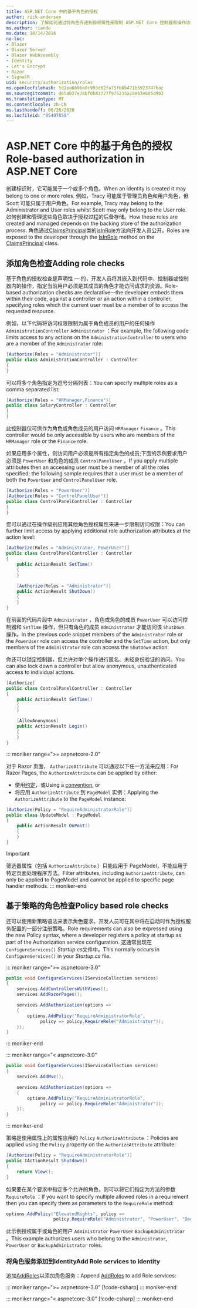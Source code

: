 ```yaml
---
title: ASP.NET Core 中的基于角色的授权
author: rick-anderson
description: 了解如何通过将角色传递到授权属性来限制 ASP.NET Core 控制器和操作访问。
ms.author: riande
ms.date: 10/14/2016
no-loc:
- Blazor
- Blazor Server
- Blazor WebAssembly
- Identity
- Let's Encrypt
- Razor
- SignalR
uid: security/authorization/roles
ms.openlocfilehash: 5d2ea6b9be0c993d62fa75fb8b471b5923747bac
ms.sourcegitcommit: d65a027e78bf0b83727f975235a18863e685d902
ms.translationtype: MT
ms.contentlocale: zh-CN
ms.lasthandoff: 06/26/2020
ms.locfileid: "85407858"
---
```

# <a name="role-based-authorization-in-aspnet-core"></a><span data-ttu-id="3e34e-103">ASP.NET Core 中的基于角色的授权</span><span class="sxs-lookup"><span data-stu-id="3e34e-103">Role-based authorization in ASP.NET Core</span></span>

<a name="security-authorization-role-based"></a>

<span data-ttu-id="3e34e-104">创建标识时，它可能属于一个或多个角色。</span><span class="sxs-lookup"><span data-stu-id="3e34e-104">When an identity is created it may belong to one or more roles.</span></span> <span data-ttu-id="3e34e-105">例如，Tracy 可能属于管理员角色和用户角色，但 Scott 可能只属于用户角色。</span><span class="sxs-lookup"><span data-stu-id="3e34e-105">For example, Tracy may belong to the Administrator and User roles whilst Scott may only belong to the User role.</span></span> <span data-ttu-id="3e34e-106">如何创建和管理这些角色取决于授权过程的后备存储。</span><span class="sxs-lookup"><span data-stu-id="3e34e-106">How these roles are created and managed depends on the backing store of the authorization process.</span></span> <span data-ttu-id="3e34e-107">角色通过[ClaimsPrincipal](/dotnet/api/system.security.claims.claimsprincipal)类的[IsInRole](/dotnet/api/system.security.principal.genericprincipal.isinrole)方法向开发人员公开。</span><span class="sxs-lookup"><span data-stu-id="3e34e-107">Roles are exposed to the developer through the [IsInRole](/dotnet/api/system.security.principal.genericprincipal.isinrole) method on the [ClaimsPrincipal](/dotnet/api/system.security.claims.claimsprincipal) class.</span></span>

## <a name="adding-role-checks"></a><span data-ttu-id="3e34e-108">添加角色检查</span><span class="sxs-lookup"><span data-stu-id="3e34e-108">Adding role checks</span></span>

<span data-ttu-id="3e34e-109">基于角色的授权检查是声明性 &mdash; 的，开发人员将其嵌入到代码中、控制器或控制器内的操作，指定当前用户必须是其成员的角色才能访问请求的资源。</span><span class="sxs-lookup"><span data-stu-id="3e34e-109">Role-based authorization checks are declarative&mdash;the developer embeds them within their code, against a controller or an action within a controller, specifying roles which the current user must be a member of to access the requested resource.</span></span>

<span data-ttu-id="3e34e-110">例如，以下代码将访问权限限制为属于角色成员的用户的任何操作 `AdministrationController` `Administrator` ：</span><span class="sxs-lookup"><span data-stu-id="3e34e-110">For example, the following code limits access to any actions on the `AdministrationController` to users who are a member of the `Administrator` role:</span></span>

```csharp
[Authorize(Roles = "Administrator")]
public class AdministrationController : Controller
{
}
```

<span data-ttu-id="3e34e-111">可以将多个角色指定为逗号分隔列表：</span><span class="sxs-lookup"><span data-stu-id="3e34e-111">You can specify multiple roles as a comma separated list:</span></span>

```csharp
[Authorize(Roles = "HRManager,Finance")]
public class SalaryController : Controller
{
}
```

<span data-ttu-id="3e34e-112">此控制器仅可供作为角色或角色成员的用户访问 `HRManager` `Finance` 。</span><span class="sxs-lookup"><span data-stu-id="3e34e-112">This controller would be only accessible by users who are members of the `HRManager` role or the `Finance` role.</span></span>

<span data-ttu-id="3e34e-113">如果应用多个属性，则访问用户必须是所有指定角色的成员;下面的示例要求用户必须是 `PowerUser` 和角色的成员 `ControlPanelUser` 。</span><span class="sxs-lookup"><span data-stu-id="3e34e-113">If you apply multiple attributes then an accessing user must be a member of all the roles specified; the following sample requires that a user must be a member of both the `PowerUser` and `ControlPanelUser` role.</span></span>

```csharp
[Authorize(Roles = "PowerUser")]
[Authorize(Roles = "ControlPanelUser")]
public class ControlPanelController : Controller
{
}
```

<span data-ttu-id="3e34e-114">您可以通过在操作级别应用其他角色授权属性来进一步限制访问权限：</span><span class="sxs-lookup"><span data-stu-id="3e34e-114">You can further limit access by applying additional role authorization attributes at the action level:</span></span>

```csharp
[Authorize(Roles = "Administrator, PowerUser")]
public class ControlPanelController : Controller
{
    public ActionResult SetTime()
    {
    }

    [Authorize(Roles = "Administrator")]
    public ActionResult ShutDown()
    {
    }
}
```

<span data-ttu-id="3e34e-115">在前面的代码片段中 `Administrator` ，角色或角色的成员 `PowerUser` 可以访问控制器和 `SetTime` 操作，但只有角色的成员 `Administrator` 才能访问该 `ShutDown` 操作。</span><span class="sxs-lookup"><span data-stu-id="3e34e-115">In the previous code snippet members of the `Administrator` role or the `PowerUser` role can access the controller and the `SetTime` action, but only members of the `Administrator` role can access the `ShutDown` action.</span></span>

<span data-ttu-id="3e34e-116">你还可以锁定控制器，但允许对单个操作进行匿名、未经身份验证的访问。</span><span class="sxs-lookup"><span data-stu-id="3e34e-116">You can also lock down a controller but allow anonymous, unauthenticated access to individual actions.</span></span>

```csharp
[Authorize]
public class ControlPanelController : Controller
{
    public ActionResult SetTime()
    {
    }

    [AllowAnonymous]
    public ActionResult Login()
    {
    }
}
```

::: moniker range=">= aspnetcore-2.0"

<span data-ttu-id="3e34e-117">对于 Razor 页面， `AuthorizeAttribute` 可以通过以下任一方法来应用：</span><span class="sxs-lookup"><span data-stu-id="3e34e-117">For Razor Pages, the `AuthorizeAttribute` can be applied by either:</span></span>

* <span data-ttu-id="3e34e-118">使用[约定](xref:razor-pages/razor-pages-conventions#page-model-action-conventions)，或</span><span class="sxs-lookup"><span data-stu-id="3e34e-118">Using a [convention](xref:razor-pages/razor-pages-conventions#page-model-action-conventions), or</span></span>
* <span data-ttu-id="3e34e-119">将应用 `AuthorizeAttribute` 到 `PageModel` 实例：</span><span class="sxs-lookup"><span data-stu-id="3e34e-119">Applying the `AuthorizeAttribute` to the `PageModel` instance:</span></span>

```csharp
[Authorize(Policy = "RequireAdministratorRole")]
public class UpdateModel : PageModel
{
    public ActionResult OnPost()
    {
    }
}
```

> [!IMPORTANT]
> <span data-ttu-id="3e34e-120">筛选器属性（包括 `AuthorizeAttribute` ）只能应用于 PageModel，不能应用于特定页面处理程序方法。</span><span class="sxs-lookup"><span data-stu-id="3e34e-120">Filter attributes, including `AuthorizeAttribute`, can only be applied to PageModel and cannot be applied to specific page handler methods.</span></span>
::: moniker-end

<a name="security-authorization-role-policy"></a>

## <a name="policy-based-role-checks"></a><span data-ttu-id="3e34e-121">基于策略的角色检查</span><span class="sxs-lookup"><span data-stu-id="3e34e-121">Policy based role checks</span></span>

<span data-ttu-id="3e34e-122">还可以使用新策略语法来表示角色要求，开发人员可在其中将在启动时作为授权服务配置的一部分注册策略。</span><span class="sxs-lookup"><span data-stu-id="3e34e-122">Role requirements can also be expressed using the new Policy syntax, where a developer registers a policy at startup as part of the Authorization service configuration.</span></span> <span data-ttu-id="3e34e-123">这通常出现在 `ConfigureServices()` *Startup.cs*文件中。</span><span class="sxs-lookup"><span data-stu-id="3e34e-123">This normally occurs in `ConfigureServices()` in your *Startup.cs* file.</span></span>

::: moniker range=">= aspnetcore-3.0"
```csharp
public void ConfigureServices(IServiceCollection services)
{
    services.AddControllersWithViews();
    services.AddRazorPages();

    services.AddAuthorization(options =>
    {
        options.AddPolicy("RequireAdministratorRole",
             policy => policy.RequireRole("Administrator"));
    });
}
```
::: moniker-end

::: moniker range="< aspnetcore-3.0"
```csharp
public void ConfigureServices(IServiceCollection services)
{
    services.AddMvc();

    services.AddAuthorization(options =>
    {
        options.AddPolicy("RequireAdministratorRole",
             policy => policy.RequireRole("Administrator"));
    });
}
```
::: moniker-end

<span data-ttu-id="3e34e-124">策略是使用属性上的属性应用的 `Policy` `AuthorizeAttribute` ：</span><span class="sxs-lookup"><span data-stu-id="3e34e-124">Policies are applied using the `Policy` property on the `AuthorizeAttribute` attribute:</span></span>

```csharp
[Authorize(Policy = "RequireAdministratorRole")]
public IActionResult Shutdown()
{
    return View();
}
```

<span data-ttu-id="3e34e-125">如果要在某个要求中指定多个允许的角色，则可以将它们指定为方法的参数 `RequireRole` ：</span><span class="sxs-lookup"><span data-stu-id="3e34e-125">If you want to specify multiple allowed roles in a requirement then you can specify them as parameters to the `RequireRole` method:</span></span>

```csharp
options.AddPolicy("ElevatedRights", policy =>
                  policy.RequireRole("Administrator", "PowerUser", "BackupAdministrator"));
```

<span data-ttu-id="3e34e-126">此示例授权属于或角色的用户 `Administrator` `PowerUser` `BackupAdministrator` 。</span><span class="sxs-lookup"><span data-stu-id="3e34e-126">This example authorizes users who belong to the `Administrator`, `PowerUser` or `BackupAdministrator` roles.</span></span>

### <a name="add-role-services-to-identity"></a><span data-ttu-id="3e34e-127">将角色服务添加到Identity</span><span class="sxs-lookup"><span data-stu-id="3e34e-127">Add Role services to Identity</span></span>

<span data-ttu-id="3e34e-128">追加[AddRoles](/dotnet/api/microsoft.aspnetcore.identity.identitybuilder.addroles#Microsoft_AspNetCore_Identity_IdentityBuilder_AddRoles__1)以添加角色服务：</span><span class="sxs-lookup"><span data-stu-id="3e34e-128">Append [AddRoles](/dotnet/api/microsoft.aspnetcore.identity.identitybuilder.addroles#Microsoft_AspNetCore_Identity_IdentityBuilder_AddRoles__1) to add Role services:</span></span>

::: moniker range=">= aspnetcore-3.0"
[!code-csharp[](roles/samples/3_0/Startup.cs?name=snippet&highlight=7)]
::: moniker-end

::: moniker range="< aspnetcore-3.0"
[!code-csharp[](roles/samples/2_2/Startup.cs?name=snippet&highlight=7)]
::: moniker-end

